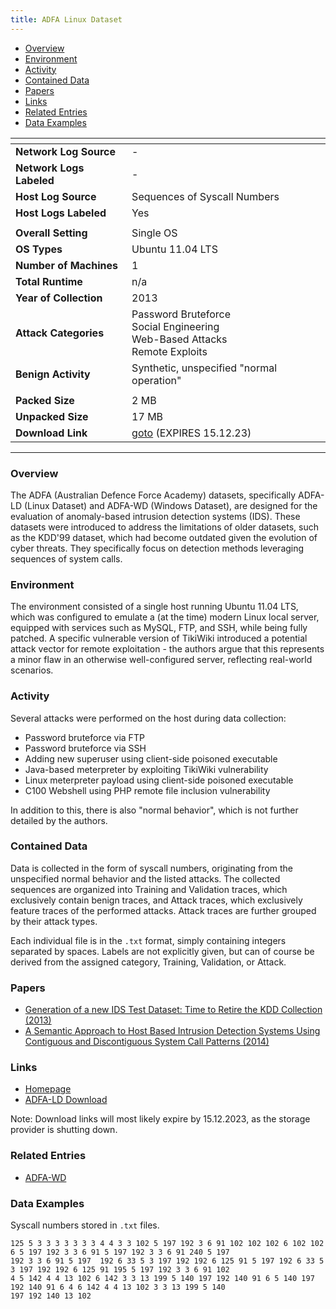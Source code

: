 ```yaml
---
title: ADFA Linux Dataset
---
```


- [Overview](#overview)
- [Environment](#environment)
- [Activity](#activity)
- [Contained Data](#contained-data)
- [Papers](#papers)
- [Links](#links)
- [Related Entries](#related-entries)
- [Data Examples](#data-examples)

| <!-- -->                 | <!-- -->                                                                                   |
|--------------------------|--------------------------------------------------------------------------------------------|
| **Network Log Source**   | -                                                                                          |
| **Network Logs Labeled** | -                                                                                          |
| **Host Log Source**      | Sequences of Syscall Numbers                                                               |
| **Host Logs Labeled**    | Yes                                                                                        |
|                          |                                                                                            |
| **Overall Setting**      | Single OS                                                                                  |
| **OS Types**             | Ubuntu 11.04 LTS                                                                           |
| **Number of Machines**   | 1                                                                                          |
| **Total Runtime**        | n/a                                                                                        |
| **Year of Collection**   | 2013                                                                                       |
| **Attack Categories**    | Password Bruteforce <br> Social Engineering <br> Web-Based Attacks <br> Remote Exploits    |
| **Benign Activity**      | Synthetic, unspecified "normal operation"                                                  |
|                          |                                                                                            |
| **Packed Size**          | 2 MB                                                                                       |
| **Unpacked Size**        | 17 MB                                                                                      |
| **Download Link**        | [goto](https://cloudstor.aarnet.edu.au/plus/s/Gpr0FLAGGZZ1TL8/download) (EXPIRES 15.12.23) |

***

### Overview

The ADFA (Australian Defence Force Academy) datasets, specifically ADFA-LD (Linux Dataset) and ADFA-WD (Windows
Dataset), are designed for the evaluation of anomaly-based intrusion detection systems (IDS).
These datasets were introduced to address the limitations of older datasets, such as the KDD'99 dataset, which had
become outdated given the evolution of cyber threats.
They specifically focus on detection methods leveraging sequences of system calls.

### Environment

The environment consisted of a single host running Ubuntu 11.04 LTS, which was configured to emulate a (at the time)
modern Linux local server, equipped with services such as MySQL, FTP, and SSH, while being fully patched.
A specific vulnerable version of TikiWiki introduced a potential attack vector for remote exploitation - the authors
argue that this represents a minor flaw in an otherwise well-configured server, reflecting real-world scenarios.

### Activity

Several attacks were performed on the host during data collection:

- Password bruteforce via FTP
- Password bruteforce via SSH
- Adding new superuser using client-side poisoned executable
- Java-based meterpreter by exploiting TikiWiki vulnerability
- Linux meterpreter payload using client-side poisoned executable
- C100 Webshell using PHP remote file inclusion vulnerability

In addition to this, there is also "normal behavior", which is not further detailed by the authors.

### Contained Data

Data is collected in the form of syscall numbers, originating from the unspecified normal behavior and the listed
attacks.
The collected sequences are organized into Training and Validation traces, which exclusively contain benign traces, and
Attack traces, which exclusively feature traces of the performed attacks.
Attack traces are further grouped by their attack types.

Each individual file is in the `.txt` format, simply containing integers separated by spaces.
Labels are not explicitly given, but can of course be derived from the assigned category, Training, Validation, or
Attack.

### Papers

- [Generation of a new IDS Test Dataset: Time to Retire the KDD Collection (2013)](https://doi.org/10.1109/wcnc.2013.6555301)
- [A Semantic Approach to Host Based Intrusion Detection Systems Using Contiguous and Discontiguous System Call Patterns (2014)](https://doi.org/10.1109/tc.2013.13)

### Links

- [Homepage](https://research.unsw.edu.au/projects/adfa-ids-datasets)
- [ADFA-LD Download](https://cloudstor.aarnet.edu.au/plus/s/Gpr0FLAGGZZ1TL8/download)

Note: Download links will most likely expire by 15.12.2023, as the storage provider is shutting down.

### Related Entries

- [ADFA-WD](adfa_wd.md)

### Data Examples

Syscall numbers stored in `.txt` files.

```
125 5 3 3 3 3 3 3 3 4 4 3 3 102 5 197 192 3 6 91 102 102 102 6 102 102 6 5 197 192 3 3 6 91 5 197 192 3 3 6 91 240 5 197
192 3 3 6 91 5 197  192 6 33 5 3 197 192 192 6 125 91 5 197 192 6 33 5 3 197 192 192 6 125 91 195 5 197 192 3 3 6 91 102
4 5 142 4 4 13 102 6 142 3 3 13 199 5 140 197 192 140 91 6 5 140 197 192 140 91 6 4 6 142 4 4 13 102 3 3 13 199 5 140
197 192 140 13 102
```